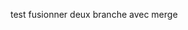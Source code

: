 test fusionner deux branche avec merge

<a href="azert.com">
<a href="azert.com">
<a href="azert.com">